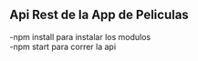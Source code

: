 ## Api Rest de la App de Peliculas
-npm install para instalar los modulos   
-npm start para correr la api